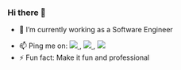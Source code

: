 ### Hi there 👋

<!--
**maneeshasoni97/maneeshasoni97** is a ✨ _special_ ✨ repository because its `README.md` (this file) appears on your GitHub profile.

Here are some ideas to get you started: -->

- 🔭 I’m currently working as a Software Engineer
<!-- - 🌱 I’m currently learning ...
- 👯 I’m looking to collaborate on ...
- 🤔 I’m looking for help with ...
- 💬 Ask me about ... -->
- 📫 Ping me on:  <a href= "https://www.linkedin.com/in/maneesha-soni-a-61310416b"> <img src="https://img.shields.io/badge/LinkedIn-0077B5?style=for-the-badge&logo=linkedin&logoColor=white" /> </a> ,
<a href="https://www.instagram.com/a.s._.maneesha/?hl=en"> <img src="https://img.shields.io/badge/Instagram-E4405F?style=for-the-badge&logo=instagram&logoColor=white" /> </a>,
<a href="https://github.com/maneeshasoni97"> <img src="https://img.shields.io/badge/GitHub-100000?style=for-the-badge&logo=github&logoColor=white" /> </a>
- ⚡ Fun fact: Make it fun and professional
